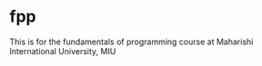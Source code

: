 # fpp
This is for the fundamentals of programming course at Maharishi International University, MIU
